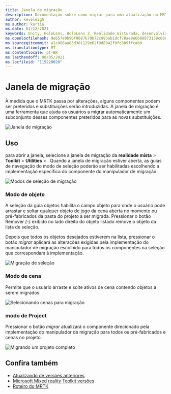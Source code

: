 ```yaml
---
title: Janela de migração
description: Documentação sobre como migrar para uma atualização no MRTK
author: keveleigh
ms.author: kurtie
ms.date: 01/12/2021
keywords: Unity, HoloLens, HoloLens 2, Realidade misturada, desenvolvimento, MRTK,
ms.openlocfilehash: 9e657e0b90f8087670b72c993ab1dcf78ae9e6680873139c6867d7c551a41895
ms.sourcegitcommit: a1c086aa83d381129e62f9d8942f0fc889ffcab0
ms.translationtype: MT
ms.contentlocale: pt-BR
ms.lasthandoff: 08/05/2021
ms.locfileid: "115220028"
---
```

# <a name="migration-window"></a>Janela de migração

À medida que o MRTK passa por alterações, alguns componentes podem ser preteridos e substituições serão introduzidas.
A janela de migração é uma ferramenta que ajuda os usuários a migrar automaticamente um subconjunto desses componentes preteridos para as novas substituições.

![Janela de migração](../images/migration-window/MRTK_Migration_Window.png)

## <a name="usage"></a>Uso

para abrir a janela, selecione a janela de migração da **realidade mista**  >  **Toolkit**  >  **Utilities**  >  . Quando a janela de migração estiver aberta, as guias de navegação do modo de seleção poderão ser habilitadas escolhendo a implementação específica do componente do manipulador de migração.  

![Modos de seleção de migração](../images/migration-window/MRTK_Migration_Modes.png)

### <a name="object-mode"></a>Modo de objeto

A seleção da guia objetos habilita o campo objeto para onde o usuário pode arrastar e soltar qualquer objeto de jogo da cena aberta no momento ou pré-fabricados da pasta do projeto a ser migrada.
Pressionar o botão Remover *(-)* exibido no lado direito do objeto listado remove o objeto da lista de seleção.

Depois que todos os objetos desejados estiverem na lista, pressionar o botão *migrar* aplicará as alterações exigidas pela implementação do manipulador de migração escolhido para todos os componentes na seleção que correspondam à implementação.

![Migração de seleção](../images/migration-window/MRTK_Object_Migration.png)

### <a name="scene-mode"></a>Modo de cena

Permite que o usuário arraste e solte ativos de cena contendo objetos a serem migrados.

![Selecionando cenas para migração](../images/migration-window/MRTK_Scene_Selection.png)

### <a name="project-mode"></a>modo de Project

Pressionar o botão *migrar* atualizará o componente direcionado pela implementação do manipulador de migração para todos os pré-fabricados e cenas no projeto.

![Migrando um projeto completo](../images/migration-window/MRTK_Project_Migration.png)

## <a name="see-also"></a>Confira também

- [Atualizando de versões anteriores](../../updates-deployment/updating.md)
- [Microsoft Mixed reality Toolkit versões](../../release-notes/mrtk-26-release-notes.md)
- [Roteiro do MRTK](../../roadmap.md)
